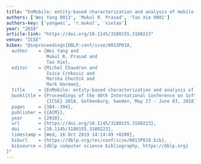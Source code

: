 ```yaml
---
title: "EnMobile: entity-based characterization and analysis of mobile malware"
authors: ['Wei Yang 0013', 'Mukul R. Prasad', 'Tao Xie 0001']
authors-key: ['yangwei', 'r.mukul', 'xietao']
year: "2018"
article-link: "https://doi.org/10.1145/3180155.3180223"
venue: "ICSE"
bibex: "@inproceedings{DBLP:conf/icse/0013P018,
  author    = {Wei Yang and
               Mukul R. Prasad and
               Tao Xie},
  editor    = {Michel Chaudron and
               Ivica Crnkovic and
               Marsha Chechik and
               Mark Harman},
  title     = {EnMobile: entity-based characterization and analysis of mobile malware},
  booktitle = {Proceedings of the 40th International Conference on Software Engineering,
               {ICSE} 2018, Gothenburg, Sweden, May 27 - June 03, 2018},
  pages     = {384--394},
  publisher = {{ACM}},
  year      = {2018},
  url       = {https://doi.org/10.1145/3180155.3180223},
  doi       = {10.1145/3180155.3180223},
  timestamp = {Wed, 16 Oct 2019 14:14:49 +0200},
  biburl    = {https://dblp.org/rec/conf/icse/0013P018.bib},
  bibsource = {dblp computer science bibliography, https://dblp.org}
}"
---
```

